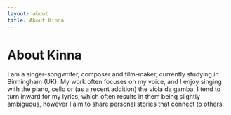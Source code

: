 ```yaml
---
layout: about
title: About Kinna
---
```

<div class="main" markdown="1">

# About Kinna

I am a singer-songwriter, composer and film-maker, currently studying in Birmingham (UK). My work often focuses on my voice, and I enjoy singing with the piano, cello or (as a recent addition) the viola da gamba. I tend to turn inward for my lyrics, which often results in them being slightly ambiguous, however I aim to share personal stories that connect to others.

</div>